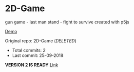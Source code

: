 # 2D-Game

gun game - last man stand - fight to survive
created with p5js

[Demo](https://hoangtran0410.github.io/p5js-playground/2018/gungame1/)

Original repo: 2D-Game (*DELETED*)
+ Total commits: 2
+ Last commit: 25-09-2018


**VERSION 2 IS READY** [Link](https://github.com/HoangTran0410/GunGame2)